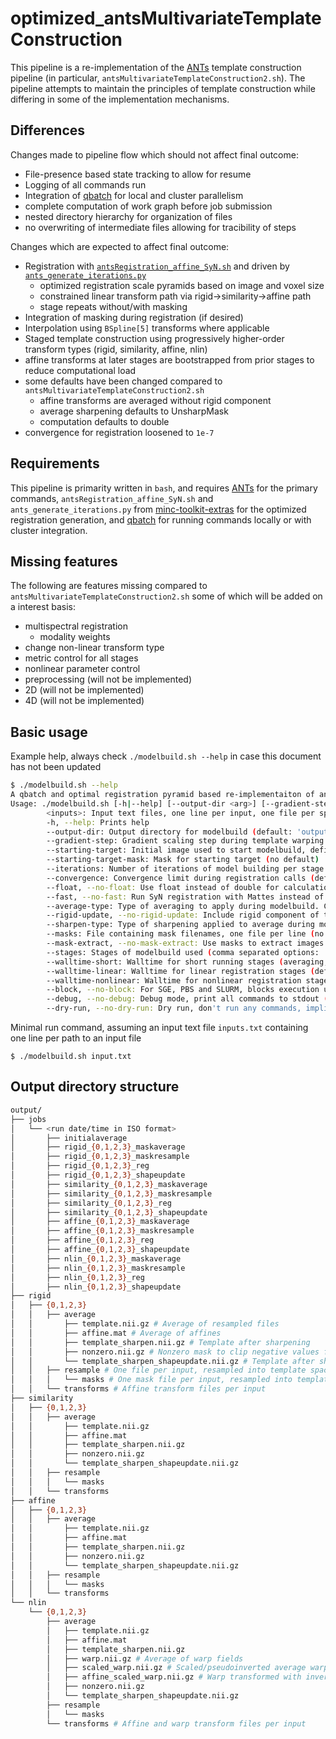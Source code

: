 # optimized_antsMultivariateTemplateConstruction
This pipeline is a re-implementation of the [ANTs](https://github.com/ANTsX/ANTs)
template construction pipeline (in particular, `antsMultivariateTemplateConstruction2.sh`).
The pipeline attempts to maintain the principles of template construction while
differing in some of the implementation mechanisms.

## Differences

Changes made to pipeline flow which should not affect final outcome:
- File-presence based state tracking to allow for resume
- Logging of all commands run
- Integration of [qbatch](https://github.com/pipitone/qbatch) for local and cluster
parallelism
- complete computation of work graph before job submission
- nested directory hierarchy for organization of files
- no overwriting of intermediate files allowing for tracibility of steps

Changes which are expected to affect final outcome:
- Registration with [`antsRegistration_affine_SyN.sh`](https://github.com/CoBrALab/minc-toolkit-extras/blob/master/antsRegistration_affine_SyN.sh)
and driven by [`ants_generate_iterations.py`](https://github.com/CoBrALab/minc-toolkit-extras/blob/master/ants_generate_iterations.py)
  - optimized registration scale pyramids based on image and voxel size
  - constrained linear transform path via rigid->similarity->affine path
  - stage repeats without/with masking
- Integration of masking during registration (if desired)
- Interpolation using `BSpline[5]` transforms where applicable
- Staged template construction using progressively higher-order transform types
(rigid, similarity, affine, nlin)
- affine transforms at later stages are bootstrapped from prior stages to reduce
computational load
- some defaults have been changed compared to `antsMultivariateTemplateConstruction2.sh`
  - affine transforms are averaged without rigid component
  - average sharpening defaults to UnsharpMask
  - computation defaults to double
- convergence for registration loosened to `1e-7`

## Requirements

This pipeline is primarity written in `bash`, and requires [ANTs](https://github.com/ANTsX/ANTs)
for the primary commands, `antsRegistration_affine_SyN.sh` and `ants_generate_iterations.py`
from [minc-toolkit-extras](https://github.com/CoBrALab/minc-toolkit-extras/) for the
optimized registration generation, and [qbatch](https://github.com/pipitone/qbatch)
for running commands locally or with cluster integration.

## Missing features

The following are features missing compared to `antsMultivariateTemplateConstruction2.sh`
some of which will be added on a interest basis:
- multispectral registration
  - modality weights
- change non-linear transform type
- metric control for all stages
- nonlinear parameter control
- preprocessing (will not be implemented)
- 2D (will not be implemented)
- 4D (will not be implemented)

## Basic usage

Example help, always check `./modelbuild.sh --help` in case this document has not
been updated
```bash
$ ./modelbuild.sh --help
A qbatch and optimal registration pyramid based re-implementaiton of antsMultivariateTemplateConstruction2.sh
Usage: ./modelbuild.sh [-h|--help] [--output-dir <arg>] [--gradient-step <arg>] [--starting-target <arg>] [--starting-target-mask <arg>] [--iterations <arg>] [--convergence <arg>] [--(no-)float] [--(no-)fast] [--average-type <AVERAGE>] [--(no-)rigid-update] [--sharpen-type <SHARPEN>] [--masks <arg>] [--(no-)mask-extract] [--stages <arg>] [--walltime-short <arg>] [--walltime-linear <arg>] [--walltime-nonlinear <arg>] [--(no-)block] [--(no-)debug] [--(no-)dry-run] <inputs-1> [<inputs-2>] ... [<inputs-n>] ...
      	<inputs>: Input text files, one line per input, one file per spectra
      	-h, --help: Prints help
      	--output-dir: Output directory for modelbuild (default: 'output')
      	--gradient-step: Gradient scaling step during template warping (default: '0.25')
      	--starting-target: Initial image used to start modelbuild, defines orientation and voxel space, if 'none' an average all subjects is constructed as a starting target (default: 'none')
      	--starting-target-mask: Mask for starting target (no default)
      	--iterations: Number of iterations of model building per stage (default: '4')
      	--convergence: Convergence limit during registration calls (default: '1e-7')
      	--float, --no-float: Use float instead of double for calculations (reduce memory requirements) (off by default)
      	--fast, --no-fast: Run SyN registration with Mattes instead of CC (off by default)
      	--average-type: Type of averaging to apply during modelbuild. Can be one of: 'mean', 'median' and 'normmean' (default: 'normmean')
      	--rigid-update, --no-rigid-update: Include rigid component of transform when performing shape update on template (disable if template drifts in translation or orientation) (off by default)
      	--sharpen-type: Type of sharpening applied to average during modelbuild. Can be one of: 'none', 'laplacian' and 'unsharp' (default: 'unsharp')
      	--masks: File containing mask filenames, one file per line (no default)
      	--mask-extract, --no-mask-extract: Use masks to extract images before registration (off by default)
      	--stages: Stages of modelbuild used (comma separated options: 'rigid' 'similarity' 'affine' 'nlin' 'nlin-only') (default: 'rigid,similarity,affine,nlin')
      	--walltime-short: Walltime for short running stages (averaging, resampling) (default: '00:15:00')
      	--walltime-linear: Walltime for linear registration stages (default: '0:30:00')
      	--walltime-nonlinear: Walltime for nonlinear registration stages (default: '2:30:00')
      	--block, --no-block: For SGE, PBS and SLURM, blocks execution until jobs are finished. (off by default)
      	--debug, --no-debug: Debug mode, print all commands to stdout (off by default)
      	--dry-run, --no-dry-run: Dry run, don't run any commands, implies debug (off by default)
```

Minimal run command, assuming an input text file `inputs.txt` containing one line
per path to an input file
```
$ ./modelbuild.sh input.txt
```

## Output directory structure
```bash
output/
├── jobs
│   └── <run date/time in ISO format>
│       ├── initialaverage
│       ├── rigid_{0,1,2,3}_maskaverage
│       ├── rigid_{0,1,2,3}_maskresample
│       ├── rigid_{0,1,2,3}_reg
│       ├── rigid_{0,1,2,3}_shapeupdate
│       ├── similarity_{0,1,2,3}_maskaverage
│       ├── similarity_{0,1,2,3}_maskresample
│       ├── similarity_{0,1,2,3}_reg
│       ├── similarity_{0,1,2,3}_shapeupdate
│       ├── affine_{0,1,2,3}_maskaverage
│       ├── affine_{0,1,2,3}_maskresample
│       ├── affine_{0,1,2,3}_reg
│       ├── affine_{0,1,2,3}_shapeupdate
│       ├── nlin_{0,1,2,3}_maskaverage
│       ├── nlin_{0,1,2,3}_maskresample
│       ├── nlin_{0,1,2,3}_reg
│       ├── nlin_{0,1,2,3}_shapeupdate
├── rigid
│   ├── {0,1,2,3}
│   │   ├── average
│   │       ├── template.nii.gz # Average of resampled files
│   │       ├── affine.mat # Average of affines
│   │       ├── template_sharpen.nii.gz # Template after sharpening
│   │       ├── nonzero.nii.gz # Nonzero mask to clip negative values from BSpline[5]
│   │       └── template_sharpen_shapeupdate.nii.gz # Template after shape update
│   │   ├── resample # One file per input, resampled into template space
│   │   │   └── masks # One mask file per input, resampled into template space
│   │   └── transforms # Affine transform files per input
├── similarity
│   ├── {0,1,2,3}
│   │   ├── average
│   │       ├── template.nii.gz
│   │       ├── affine.mat
│   │       ├── template_sharpen.nii.gz
│   │       ├── nonzero.nii.gz
│   │       └── template_sharpen_shapeupdate.nii.gz
│   │   ├── resample
│   │   │   └── masks
│   │   └── transforms
├── affine
│   ├── {0,1,2,3}
│   │   ├── average
│   │       ├── template.nii.gz
│   │       ├── affine.mat
│   │       ├── template_sharpen.nii.gz
│   │       ├── nonzero.nii.gz
│   │       └── template_sharpen_shapeupdate.nii.gz
│   │   ├── resample
│   │   │   └── masks
│   │   └── transforms
└── nlin
    └── {0,1,2,3}
        ├── average
        │   ├── template.nii.gz
        │   ├── affine.mat
        │   ├── template_sharpen.nii.gz
        │   ├── warp.nii.gz # Average of warp fields
        │   ├── scaled_warp.nii.gz # Scaled/pseudoinverted average warp
        │   ├── affine_scaled_warp.nii.gz # Warp transformed with inverse affine
        │   ├── nonzero.nii.gz
        │   └── template_sharpen_shapeupdate.nii.gz
        ├── resample
        │   └── masks
        └── transforms # Affine and warp transform files per input
```
